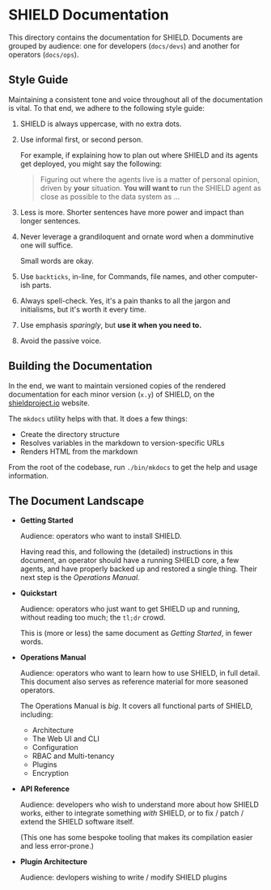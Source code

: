 SHIELD Documentation
====================

This directory contains the documentation for SHIELD.
Documents are grouped by audience: one for developers
(`docs/devs`) and another for operators (`docs/ops`).

Style Guide
-----------

Maintaining a consistent tone and voice throughout all of the
documentation is vital.  To that end, we adhere to the following
style guide:

  1. SHIELD is always uppercase, with no extra dots.
  2. Use informal first, or second person.

     For example, if explaining how to plan out where SHIELD and
     its agents get deployed, you might say the following:

     > Figuring out where the agents live is a matter of personal
     > opinion, driven by **your** situation.  **You will want
     > to** run the SHIELD agent as close as possible to the data
     > system as ...

  3. Less is more.  Shorter sentences have more power and impact
     than longer sentences.

  4. Never leverage a grandiloquent and ornate word when a
     domminutive one will suffice.

     Small words are okay.

  5. Use `backticks`, in-line, for Commands, file names, and other
     computer-ish parts.

  6. Always spell-check.  Yes, it's a pain thanks to all the
     jargon and initialisms, but it's worth it every time.

  7.  Use emphasis _sparingly_, but **use it when you need to.**

  8. Avoid the passive voice.


Building the Documentation
--------------------------

In the end, we want to maintain versioned copies of the rendered
documentation for each minor version (`x.y`) of SHIELD, on the
[shieldproject.io][1] website.

The `mkdocs` utility helps with that.  It does a few
things:

  - Create the directory structure
  - Resolves variables in the markdown to version-specific URLs
  - Renders HTML from the markdown

From the root of the codebase, run `./bin/mkdocs` to get the
help and usage information.


The Document Landscape
----------------------

- **Getting Started**

  Audience: operators who want to install SHIELD.

  Having read this, and following the (detailed) instructions in
  this document, an operator should have a running SHIELD core, a
  few agents, and have properly backed up and restored a single
  thing.  Their next step is the _Operations Manual_.

- **Quickstart**

  Audience: operators who just want to get SHIELD up and running,
  without reading too much; the `tl;dr` crowd.

  This is (more or less) the same document as _Getting Started_,
  in fewer words.

- **Operations Manual**

  Audience: operators who want to learn how to use SHIELD, in full
  detail.  This document also serves as reference material for more
  seasoned operators.

  The Operations Manual is _big_.  It covers all functional parts
  of SHIELD, including:

    - Architecture
    - The Web UI and CLI
    - Configuration
    - RBAC and Multi-tenancy
    - Plugins
    - Encryption

- **API Reference**

  Audience: developers who wish to understand more about how
  SHIELD works, either to integrate something _with_ SHIELD, or to
   fix / patch / extend the SHIELD software itself.

  (This one has some bespoke tooling that makes its compilation
   easier and less error-prone.)

- **Plugin Architecture**

  Audience: devlopers wishing to write / modify SHIELD plugins


[1]: https://shieldproject.io
